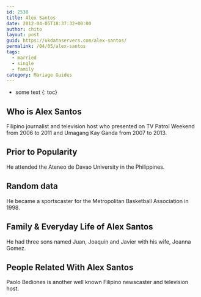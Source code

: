```yaml
---
id: 2538
title: Alex Santos
date: 2012-04-05T18:37:32+00:00
author: chito
layout: post
guid: https://ukdataservers.com/alex-santos/
permalink: /04/05/alex-santos  
tags:
  - married
  - single
  - family
category: Mariage Guides
---
```


* some text
{: toc}


## Who is  Alex Santos
                  
                  
                  
Filipino journalist and television host who presented on TV Patrol Weekend from 2006 to 2011 and Umagang Kay Ganda from 2007 to 2013.
                  
                
                
                
## Prior to Popularity 
                  
                  
                  
He attended the Ateneo de Davao University in the Philippines.
                  
                
                
                
## Random data 
                  
                  
                  
He became a sportscaster for the Metropolitan Basketball Association in 1998.
                  
                
                
                
## Family & Everyday Life of Alex Santos
                  
                  
                  
He had three sons named Juan, Joaquin and Javier with his wife, Joanna Gomez.
                  
                
                
                
## People Related With  Alex Santos
                  
                  
                  
Paolo Bediones is another well known Filipino newscaster and television host.
                  
                
              
            
          
          
          
    
    
  
